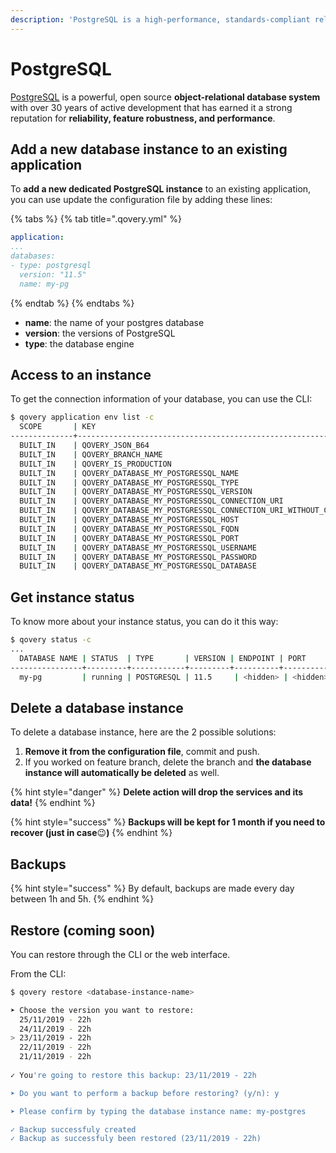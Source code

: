 ```yaml
---
description: 'PostgreSQL is a high-performance, standards-compliant relational SQL database.'
---
```


# PostgreSQL

[PostgreSQL](https://www.postgresql.org/) is a powerful, open source **object-relational database system** with over 30 years of active development that has earned it a strong reputation for **reliability, feature robustness, and performance**.

## Add a new database instance to an existing application

To **add a new dedicated PostgreSQL instance** to an existing application, you can use update the configuration file by adding these lines:

{% tabs %}
{% tab title=".qovery.yml" %}
```yaml
application:
...
databases:
- type: postgresql
  version: "11.5"
  name: my-pg
```
{% endtab %}
{% endtabs %}

* **name**: the name of your postgres database
* **version**: the versions of PostgreSQL
* **type**: the database engine

## Access to an instance

To get the connection information of your database, you can use the CLI:

```bash
$ qovery application env list -c
  SCOPE       | KEY                                                               | VALUE     
--------------+-------------------------------------------------------------------+-----------
  BUILT_IN    | QOVERY_JSON_B64                                                   | <base64>  
  BUILT_IN    | QOVERY_BRANCH_NAME                                                | master    
  BUILT_IN    | QOVERY_IS_PRODUCTION                                              | true      
  BUILT_IN    | QOVERY_DATABASE_MY_POSTGRESSQL_NAME                               | my-pg  
  BUILT_IN    | QOVERY_DATABASE_MY_POSTGRESSQL_TYPE                               | POSTGRESQL     
  BUILT_IN    | QOVERY_DATABASE_MY_POSTGRESSQL_VERSION                            | 11.5    
  BUILT_IN    | QOVERY_DATABASE_MY_POSTGRESSQL_CONNECTION_URI                     | <hidden>  
  BUILT_IN    | QOVERY_DATABASE_MY_POSTGRESSQL_CONNECTION_URI_WITHOUT_CREDENTIALS | <hidden>  
  BUILT_IN    | QOVERY_DATABASE_MY_POSTGRESSQL_HOST                               | <hidden>  
  BUILT_IN    | QOVERY_DATABASE_MY_POSTGRESSQL_FQDN                               | <hidden>  
  BUILT_IN    | QOVERY_DATABASE_MY_POSTGRESSQL_PORT                               | <hidden>  
  BUILT_IN    | QOVERY_DATABASE_MY_POSTGRESSQL_USERNAME                           | <hidden>  
  BUILT_IN    | QOVERY_DATABASE_MY_POSTGRESSQL_PASSWORD                           | <hidden>  
  BUILT_IN    | QOVERY_DATABASE_MY_POSTGRESSQL_DATABASE                           | POSTGRESSQL     
```

## Get instance status

To know more about your instance status, you can do it this way:

```bash
$ qovery status -c
...
  DATABASE NAME | STATUS  | TYPE       | VERSION | ENDPOINT | PORT     | USERNAME | PASSWORD | APPLICATIONS    
----------------+---------+------------+---------+----------+----------+----------+----------+-----------------
  my-pg         | running | POSTGRESQL | 11.5     | <hidden> | <hidden> | <hidden> | <hidden> | simple-example
```

## Delete a database instance

To delete a database instance, here are the 2 possible solutions:

1. **Remove it from the configuration file**, commit and push.
2. If you worked on feature branch, delete the branch and **the database instance will automatically be deleted** as well.

{% hint style="danger" %}
**Delete action will drop the services and its data!**
{% endhint %}

{% hint style="success" %}
**Backups will be kept for 1 month if you need to recover \(just in case**😉**\)**
{% endhint %}

## Backups

{% hint style="success" %}
By default, backups are made every day between 1h and 5h.
{% endhint %}

## Restore \(coming soon\)

You can restore through the CLI or the web interface.

From the CLI:

```bash
$ qovery restore <database-instance-name>

➤ Choose the version you want to restore:
  25/11/2019 - 22h
  24/11/2019 - 22h
> 23/11/2019 - 22h
  22/11/2019 - 22h
  21/11/2019 - 22h
  
✓ You're going to restore this backup: 23/11/2019 - 22h

➤ Do you want to perform a backup before restoring? (y/n): y

➤ Please confirm by typing the database instance name: my-postgres

✓ Backup successfuly created
✓ Backup as successfuly been restored (23/11/2019 - 22h)
```

